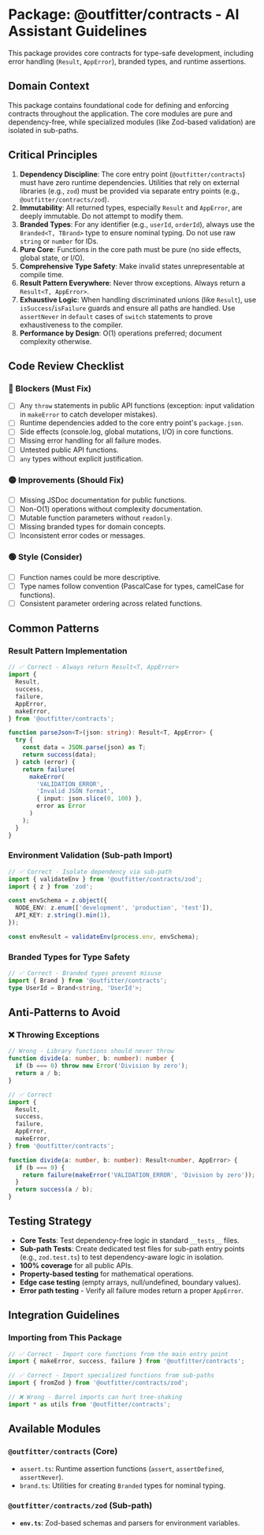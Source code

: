 # Package: @outfitter/contracts - AI Assistant Guidelines

This package provides core contracts for type-safe development, including error
handling (`Result`, `AppError`), branded types, and runtime assertions.

## Domain Context

This package contains foundational code for defining and enforcing contracts
throughout the application. The core modules are pure and dependency-free, while
specialized modules (like Zod-based validation) are isolated in sub-paths.

## Critical Principles

1.  **Dependency Discipline**: The core entry point (`@outfitter/contracts`)
    must have zero runtime dependencies. Utilities that rely on external
    libraries (e.g., `zod`) must be provided via separate entry points (e.g.,
    `@outfitter/contracts/zod`).
2.  **Immutability**: All returned types, especially `Result` and `AppError`,
    are deeply immutable. Do not attempt to modify them.
3.  **Branded Types**: For any identifier (e.g., `userId`, `orderId`), always
    use the `Branded<T, TBrand>` type to ensure nominal typing. Do not use raw
    `string` or `number` for IDs.
4.  **Pure Core**: Functions in the core path must be pure (no side effects,
    global state, or I/O).
5.  **Comprehensive Type Safety**: Make invalid states unrepresentable at
    compile time.
6.  **Result Pattern Everywhere**: Never throw exceptions. Always return a
    `Result<T, AppError>`.
7.  **Exhaustive Logic**: When handling discriminated unions (like `Result`),
    use `isSuccess`/`isFailure` guards and ensure all paths are handled. Use
    `assertNever` in `default` cases of `switch` statements to prove
    exhaustiveness to the compiler.
8.  **Performance by Design**: O(1) operations preferred; document complexity
    otherwise.

## Code Review Checklist

### 🔴 Blockers (Must Fix)

- [ ] Any `throw` statements in public API functions (exception: input
      validation in `makeError` to catch developer mistakes).
- [ ] Runtime dependencies added to the core entry point's `package.json`.
- [ ] Side effects (console.log, global mutations, I/O) in core functions.
- [ ] Missing error handling for all failure modes.
- [ ] Untested public API functions.
- [ ] `any` types without explicit justification.

### 🟡 Improvements (Should Fix)

- [ ] Missing JSDoc documentation for public functions.
- [ ] Non-O(1) operations without complexity documentation.
- [ ] Mutable function parameters without `readonly`.
- [ ] Missing branded types for domain concepts.
- [ ] Inconsistent error codes or messages.

### 🟢 Style (Consider)

- [ ] Function names could be more descriptive.
- [ ] Type names follow convention (PascalCase for types, camelCase for
      functions).
- [ ] Consistent parameter ordering across related functions.

## Common Patterns

### Result Pattern Implementation

```typescript
// ✅ Correct - Always return Result<T, AppError>
import {
  Result,
  success,
  failure,
  AppError,
  makeError,
} from '@outfitter/contracts';

function parseJson<T>(json: string): Result<T, AppError> {
  try {
    const data = JSON.parse(json) as T;
    return success(data);
  } catch (error) {
    return failure(
      makeError(
        'VALIDATION_ERROR',
        'Invalid JSON format',
        { input: json.slice(0, 100) },
        error as Error
      )
    );
  }
}
```

### Environment Validation (Sub-path Import)

```typescript
// ✅ Correct - Isolate dependency via sub-path
import { validateEnv } from '@outfitter/contracts/zod';
import { z } from 'zod';

const envSchema = z.object({
  NODE_ENV: z.enum(['development', 'production', 'test']),
  API_KEY: z.string().min(1),
});

const envResult = validateEnv(process.env, envSchema);
```

### Branded Types for Type Safety

```typescript
// ✅ Correct - Branded types prevent misuse
import { Brand } from '@outfitter/contracts';
type UserId = Brand<string, 'UserId'>;
```

## Anti-Patterns to Avoid

### ❌ Throwing Exceptions

```typescript
// Wrong - Library functions should never throw
function divide(a: number, b: number): number {
  if (b === 0) throw new Error('Division by zero');
  return a / b;
}

// ✅ Correct
import {
  Result,
  success,
  failure,
  AppError,
  makeError,
} from '@outfitter/contracts';

function divide(a: number, b: number): Result<number, AppError> {
  if (b === 0) {
    return failure(makeError('VALIDATION_ERROR', 'Division by zero'));
  }
  return success(a / b);
}
```

## Testing Strategy

- **Core Tests**: Test dependency-free logic in standard `__tests__` files.
- **Sub-path Tests**: Create dedicated test files for sub-path entry points
  (e.g., `zod.test.ts`) to test dependency-aware logic in isolation.
- **100% coverage** for all public APIs.
- **Property-based testing** for mathematical operations.
- **Edge case testing** (empty arrays, null/undefined, boundary values).
- **Error path testing** - Verify all failure modes return a proper `AppError`.

## Integration Guidelines

### Importing from This Package

```typescript
// ✅ Correct - Import core functions from the main entry point
import { makeError, success, failure } from '@outfitter/contracts';

// ✅ Correct - Import specialized functions from sub-paths
import { fromZod } from '@outfitter/contracts/zod';

// ❌ Wrong - Barrel imports can hurt tree-shaking
import * as utils from '@outfitter/contracts';
```

## Available Modules

### `@outfitter/contracts` (Core)

- `assert.ts`: Runtime assertion functions (`assert`, `assertDefined`,
  `assertNever`).
- `brand.ts`: Utilities for creating `Branded` types for nominal typing.

### `@outfitter/contracts/zod` (Sub-path)

- **`env.ts`**: Zod-based schemas and parsers for environment variables.
